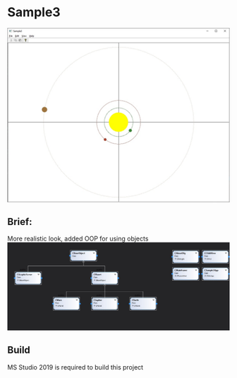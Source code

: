 # Sample3

![Images/1.jpg](Images/1.jpg)

## Brief:
More realistic look, added OOP for using objects
![Images/classDiagram.jpg](Images/classDiagram.jpg)

## Build
MS Studio 2019 is required to build this project
